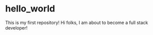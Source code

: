 # hello_world
This is my first repository!
    Hi folks,
I am about to  become a full stack developer!
